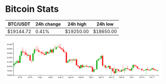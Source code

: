 # Bitcoin Stats

BTC/USDT|24h change|24h high|24h low|
|---|---|---|---|
|$19144.72|0.41%|$19250.00|$18650.00|

<img src="./chart.svg">
